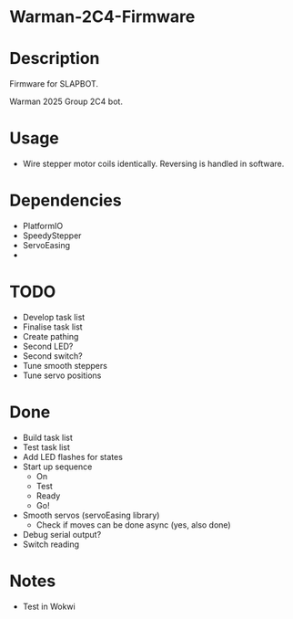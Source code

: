 # Warman-2C4-Firmware

# Description

Firmware for SLAPBOT.

Warman 2025 Group 2C4 bot.

# Usage
- Wire stepper motor coils identically. Reversing is handled in software.

# Dependencies
- PlatformIO
- SpeedyStepper
- ServoEasing
- 

# TODO
- Develop task list
- Finalise task list
- Create pathing
- Second LED?
- Second switch?
- Tune smooth steppers
- Tune servo positions

# Done
- Build task list
- Test task list
- Add LED flashes for states
- Start up sequence
    - On
    - Test
    - Ready
    - Go!
- Smooth servos (servoEasing library)
    - Check if moves can be done async (yes, also done)
- Debug serial output?
- Switch reading


# Notes
- Test in Wokwi